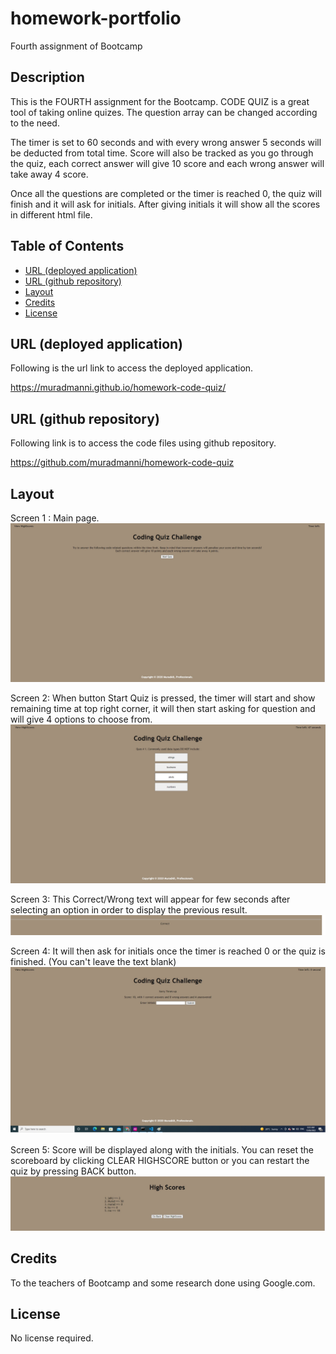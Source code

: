 
# homework-portfolio
Fourth assignment of Bootcamp

## Description

This is the FOURTH assignment for the Bootcamp. CODE QUIZ is a great tool of taking online quizes. The question array can be changed according to the need.

The timer is set to 60 seconds and with every wrong answer 5 seconds will be deducted from total time. Score will also be tracked as you go through the quiz, each correct answer will give 10 score and each wrong answer will take away 4 score.

Once all the questions are completed or the timer is reached 0, the quiz will finish and it will ask for initials. After giving initials it will show all the scores in different html file.


## Table of Contents

- [URL (deployed application)](#url)
- [URL (github repository)](#urlrepo)
- [Layout](#layout)
- [Credits](#credits)
- [License](#license)

## URL (deployed application)<a name="url"></a>

Following is the url link to access the deployed application.

https://muradmanni.github.io/homework-code-quiz/


## URL (github repository)<a name="urlrepo"></a>

Following link is to access the code files using github repository.

https://github.com/muradmanni/homework-code-quiz


## Layout
Screen 1 : Main page.
   ![screenshot of the webpage](Assets/images/screenshot1.jpg)

Screen 2: When button Start Quiz is pressed, the timer will start and show remaining time at top right corner, it will then start asking for question and will give 4 options to choose from.
   ![screenshot of the webpage](Assets/images/screenshot2.jpg)
   
Screen 3: This Correct/Wrong text will appear for few seconds after selecting an option in order to display the previous result.
   ![screenshot of the webpage](Assets/images/screenshot3.jpg)

Screen 4: It will then ask for initials once the timer is reached 0 or the quiz is finished. (You can't leave the text blank)
   ![screenshot of the webpage](Assets/images/screenshot4.jpg)
    
Screen 5: Score will be displayed along with the initials. You can reset the scoreboard by clicking CLEAR HIGHSCORE button or you can restart the quiz by pressing BACK button.
   ![screenshot of the webpage](Assets/images/screenshot5.jpg)

## Credits

To the teachers of Bootcamp and some research done using Google.com.

## License

No license required.